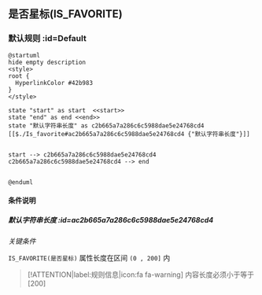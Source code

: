 ## 是否星标(IS_FAVORITE) <!-- {docsify-ignore-all} -->

   

### 默认规则 :id=Default

```plantuml
@startuml
hide empty description
<style>
root {
  HyperlinkColor #42b983
}
</style>

state "start" as start  <<start>>
state "end" as end <<end>>
state "默认字符串长度" as c2b665a7a286c6c5988dae5e24768cd4 [[$./Is_favorite#ac2b665a7a286c6c5988dae5e24768cd4 {"默认字符串长度"}]]


start --> c2b665a7a286c6c5988dae5e24768cd4 
c2b665a7a286c6c5988dae5e24768cd4 --> end 


@enduml
```

#### 条件说明

##### 默认字符串长度 :id=ac2b665a7a286c6c5988dae5e24768cd4


*关键条件*


`IS_FAVORITE(是否星标)` 属性长度在区间 `(0 , 200]` 内

> [!ATTENTION|label:规则信息|icon:fa fa-warning]
> 内容长度必须小于等于[200]







